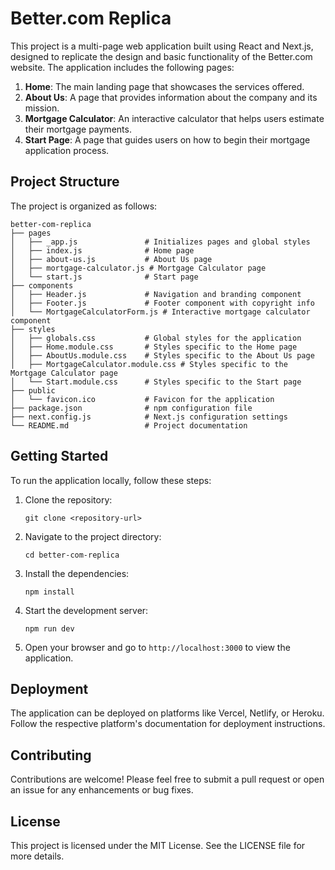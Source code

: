 # Better.com Replica

This project is a multi-page web application built using React and Next.js, designed to replicate the design and basic functionality of the Better.com website. The application includes the following pages:

1. **Home**: The main landing page that showcases the services offered.
2. **About Us**: A page that provides information about the company and its mission.
3. **Mortgage Calculator**: An interactive calculator that helps users estimate their mortgage payments.
4. **Start Page**: A page that guides users on how to begin their mortgage application process.

## Project Structure

The project is organized as follows:

```
better-com-replica
├── pages
│   ├── _app.js               # Initializes pages and global styles
│   ├── index.js              # Home page
│   ├── about-us.js           # About Us page
│   ├── mortgage-calculator.js # Mortgage Calculator page
│   └── start.js              # Start page
├── components
│   ├── Header.js             # Navigation and branding component
│   ├── Footer.js             # Footer component with copyright info
│   └── MortgageCalculatorForm.js # Interactive mortgage calculator component
├── styles
│   ├── globals.css           # Global styles for the application
│   ├── Home.module.css       # Styles specific to the Home page
│   ├── AboutUs.module.css    # Styles specific to the About Us page
│   ├── MortgageCalculator.module.css # Styles specific to the Mortgage Calculator page
│   └── Start.module.css      # Styles specific to the Start page
├── public
│   └── favicon.ico           # Favicon for the application
├── package.json              # npm configuration file
├── next.config.js            # Next.js configuration settings
└── README.md                 # Project documentation
```

## Getting Started

To run the application locally, follow these steps:

1. Clone the repository:
   ```
   git clone <repository-url>
   ```

2. Navigate to the project directory:
   ```
   cd better-com-replica
   ```

3. Install the dependencies:
   ```
   npm install
   ```

4. Start the development server:
   ```
   npm run dev
   ```

5. Open your browser and go to `http://localhost:3000` to view the application.

## Deployment

The application can be deployed on platforms like Vercel, Netlify, or Heroku. Follow the respective platform's documentation for deployment instructions.

## Contributing

Contributions are welcome! Please feel free to submit a pull request or open an issue for any enhancements or bug fixes.

## License

This project is licensed under the MIT License. See the LICENSE file for more details.